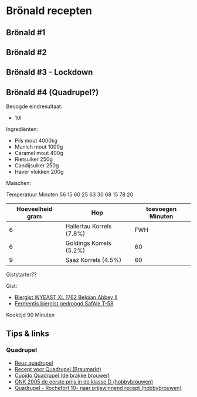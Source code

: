# Brönald recepten

## Brönald #1

## Brönald #2

## Brönald #3 - Lockdown

## Brönald #4 (Quadrupel?)

Beoogde eindresultaat:

* 10l

Ingrediënten:

* Pils mout 4000kg
* Munich mout 1000g
* Caramel mout 400g
* Rietsuiker 250g
* Candijsuiker 250g
* Haver vlokken 200g

Maischen:

Temperatuur   Minuten
56            15
60            25
63            30
68            15
78            20

| Hoeveelheid gram | Hop | toevoegen Minuten |
| - | - | - |
| 6 | Hallertau Korrels (7.8%) | FWH |
| 6 | Goldings  Korrels (5.2%) | 60 |
| 9 | Saaz      Korrels (4.5%) | 60 |

Giststarter??

Gist:

* [Biergist WYEAST XL 1762 Belgian Abbey II](https://www.brouwland.com/nl/onze-producten/bierbereiding/biergisten/wyeast-vloeibare-gisten/belgische-specialiteiten/d/biergist-wyeast-xl-1762-belg-abbey-2)
* [Fermentis biergist gedroogd SafAle T-58](https://www.brouwland.com/nl/onze-producten/bierbereiding/biergisten/fermentis-korrelgisten/d/biergist-gedroogd-safbrew-t-58-11-5-gr)

Kooktijd     90    Minuten

## Tips & links

### Quadrupel

* [Reuz quadrupel](quadrupel-reuz.md)
* [Recept voor Quadrupel (Braumarkt)](https://www.braumarkt.com/blog/quadrupel-recept.html)
* [Cupido Quadrupel (de brakke brouwer)](http://www.debrakkebrouwer.nl/tag/Quadrupel#recept-4)
* [ONK 2005 de eerste prijs in de klasse D (hobbybrouwen)](https://www.hobbybrouwen.nl/forum/index.php?topic=1615.0)
* [Quadrupel - Rochefort 10- naar prijswinnend recept (hobbybrouwen)](https://www.hobbybrouwen.nl/forum/index.php?topic=29397.0)
